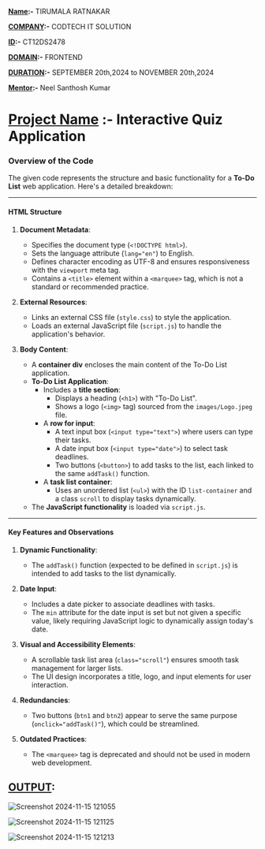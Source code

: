 **<ins>Name</ins>:-** TIRUMALA RATNAKAR

**<ins>COMPANY</ins>:-** CODTECH IT SOLUTION

**<ins>ID</ins>:-** CT12DS2478

**<ins>DOMAIN</ins>:-** FRONTEND

**<ins>DURATION</ins>:-** SEPTEMBER 20th,2024 to NOVEMBER 20th,2024

**<ins>Mentor</ins>:-** Neel Santhosh Kumar

# <ins>Project Name</ins> :- Interactive Quiz Application

### Overview of the Code

The given code represents the structure and basic functionality for a **To-Do List** web application. Here's a detailed breakdown:

---

#### **HTML Structure**
1. **Document Metadata**:
   - Specifies the document type (`<!DOCTYPE html>`).
   - Sets the language attribute (`lang="en"`) to English.
   - Defines character encoding as UTF-8 and ensures responsiveness with the `viewport` meta tag.
   - Contains a `<title>` element within a `<marquee>` tag, which is not a standard or recommended practice.

2. **External Resources**:
   - Links an external CSS file (`style.css`) to style the application.
   - Loads an external JavaScript file (`script.js`) to handle the application's behavior.

3. **Body Content**:
   - A **container div** encloses the main content of the To-Do List application.
   - **To-Do List Application**:
     - Includes a **title section**:
       - Displays a heading (`<h1>`) with "To-Do List".
       - Shows a logo (`<img>` tag) sourced from the `images/Logo.jpeg` file.
     - A **row for input**:
       - A text input box (`<input type="text">`) where users can type their tasks.
       - A date input box (`<input type="date">`) to select task deadlines.
       - Two buttons (`<button>`) to add tasks to the list, each linked to the same `addTask()` function.
     - A **task list container**:
       - Uses an unordered list (`<ul>`) with the ID `list-container` and a class `scroll` to display tasks dynamically.
   - The **JavaScript functionality** is loaded via `script.js`.

---

#### **Key Features and Observations**
1. **Dynamic Functionality**:
   - The `addTask()` function (expected to be defined in `script.js`) is intended to add tasks to the list dynamically.
   
2. **Date Input**:
   - Includes a date picker to associate deadlines with tasks.
   - The `min` attribute for the date input is set but not given a specific value, likely requiring JavaScript logic to dynamically assign today's date.

3. **Visual and Accessibility Elements**:
   - A scrollable task list area (`class="scroll"`) ensures smooth task management for larger lists.
   - The UI design incorporates a title, logo, and input elements for user interaction.

4. **Redundancies**:
   - Two buttons (`btn1` and `btn2`) appear to serve the same purpose (`onclick="addTask()"`), which could be streamlined.

5. **Outdated Practices**:
   - The `<marquee>` tag is deprecated and should not be used in modern web development.

## <ins>OUTPUT</ins>:

![Screenshot 2024-11-15 121055](https://github.com/user-attachments/assets/0f6beb75-8d75-41f6-9fa4-92e6b7fe8202)

![Screenshot 2024-11-15 121125](https://github.com/user-attachments/assets/818aad5f-6238-494b-a000-d31a33e9fee5)

![Screenshot 2024-11-15 121213](https://github.com/user-attachments/assets/4a69d727-4311-425c-bcc3-d39b368884ed)
